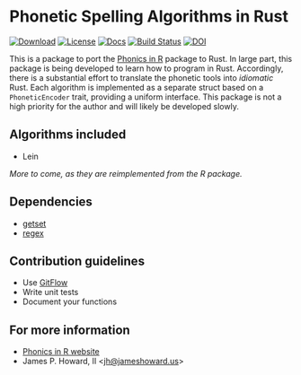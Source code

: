 # Phonetic Spelling Algorithms in Rust

[![Download](https://img.shields.io/crates/d/phonics)](https://crates.io/crates/phonics)
[![License](https://img.shields.io/crates/l/phonics)](https://github.com/Hoverbear/getset/blob/master/LICENSE)
[![Docs](https://docs.rs/phonics/badge.svg)](https://docs.rs/phonics/)
[![Build Status](https://img.shields.io/travis/k3jph/phonics-in-rust.svg)](https://travis-ci.org/k3jph/phonics-in-rust)
[![DOI](https://zenodo.org/badge/DOI/10.5281/zenodo.3908742.svg)](https://doi.org/10.5281/zenodo.3908742)

This is a package to port the [Phonics in
R](https://howardjp.github.io/phonics/) package to Rust.  In large
part, this package is being developed to learn how to program in
Rust.  Accordingly, there is a substantial effort to translate the
phonetic tools into _idiomatic_ Rust.  Each algorithm is implemented
as a separate struct based on a `PhoneticEncoder` trait, providing
a uniform interface.  This package is not a high priority for the
author and will likely be developed slowly.

## Algorithms included

* Lein

_More to come, as they are reimplemented from the R package._

## Dependencies

* [getset](https://crates.io/crates/getset)
* [regex](https://crates.io/crates/regex)

## Contribution guidelines

* Use [GitFlow](http://nvie.com/posts/a-successful-git-branching-model/)
* Write unit tests
* Document your functions

## For more information

* [Phonics in R website](https://howardjp.github.io/phonics/)
* James P. Howard, II <<jh@jameshoward.us>>
